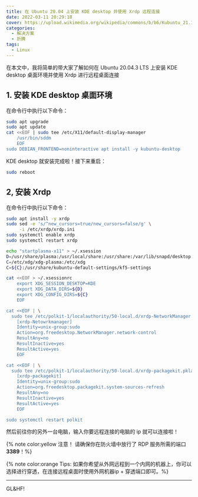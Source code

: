 ```yaml
---
title: 在 Ubuntu 20.04 上安装 KDE desktop 并使用 Xrdp 远程连接
date: 2022-03-11 20:29:18
cover: https://upload.wikimedia.org/wikipedia/commons/b/b6/Kubuntu_21.10_Desktop.png
categories:
  - 解决方案
  - 折腾
tags:
  - Linux
---
```


在本文中，我将简单的带大家了解如何在 Ubuntu 20.04.3 LTS 上安装 KDE desktop 桌面环境并使用 Xrdp 进行远程桌面连接

<!-- more -->

## 1. 安装 KDE desktop 桌面环境

在命令行中执行以下命令：

```bash
sudo apt upgrade
sudo apt update
cat <<EOF | sudo tee /etc/X11/default-display-manager
    /usr/bin/sddm
    EOF
sudo DEBIAN_FRONTEND=noninteractive apt install -y kubuntu-desktop
```

KDE desktop 就安装完成啦！接下来重启：

``` bash
sudo reboot
```

## 2, 安装 Xrdp

在命令行中执行以下命令：

``` bash
sudo apt install -y xrdp
sudo sed -e 's/^new_cursors=true/new_cursors=false/g' \
     -i /etc/xrdp/xrdp.ini
sudo systemctl enable xrdp
sudo systemctl restart xrdp

echo "startplasma-x11" > ~/.xsession
D=/usr/share/plasma:/usr/local/share:/usr/share:/var/lib/snapd/desktop
C=/etc/xdg/xdg-plasma:/etc/xdg
C=${C}:/usr/share/kubuntu-default-settings/kf5-settings

cat <<EOF > ~/.xsessionrc
    export XDG_SESSION_DESKTOP=KDE
    export XDG_DATA_DIRS=${D}
    export XDG_CONFIG_DIRS=${C}
    EOF

cat <<EOF | \
  sudo tee /etc/polkit-1/localauthority/50-local.d/xrdp-NetworkManager.pkla
    [xrdp-Netowrkmanager]
    Identity=unix-group:sudo
    Action=org.freedesktop.NetworkManager.network-control
    ResultAny=no
    ResultInactive=yes
    ResultActive=yes
    EOF

cat <<EOF | \
  sudo tee /etc/polkit-1/localauthority/50-local.d/xrdp-packagekit.pkla
    [xrdp-packagekit]
    Identity=unix-group:sudo
    Action=org.freedesktop.packagekit.system-sources-refresh
    ResultAny=no
    ResultInactive=yes
    ResultActive=yes
    EOF

sudo systemctl restart polkit
```

然后前往你的另外一台电脑，输入你要远程连接的电脑的 ip 就可以连接啦！

{% note color:yellow 注意！ 请确保你在防火墙中放行了 RDP 服务所需的端口 **3389**！%}

{% note color:orange Tips: 如果你希望从外网远程到一个内网的机器上，你可以选择进行穿透，在连接远程桌面时使用外网机器ip + 穿透端口即可。%}

------

GL&HF!
